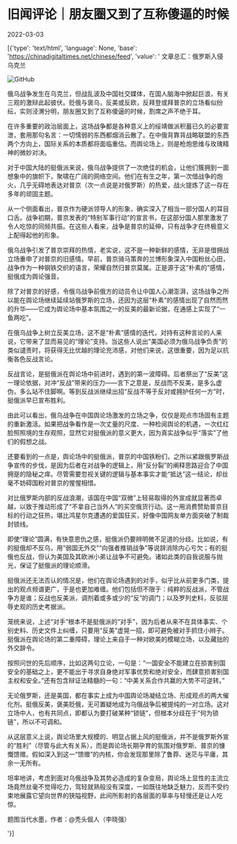 # 旧闻评论｜朋友圈又到了互称傻逼的时候

2022-03-03

[{'type': 'text/html', 'language': None, 'base': 'https://chinadigitaltimes.net/chinese/feed', 'value': ' 文章总汇：俄罗斯入侵乌克兰

![GitHub](https://chinadigitaltimes.net/chinese/files/2022/03/image-1646307713913.png)

俄乌战争发生在乌克兰，但战乱波及中国社交媒体，在国人脑海中掀起巨浪，有关三观的激辩此起彼伏。贬俄与褒乌，反美或反欧，反拜登或拜普京的立场看似纷纭，实则泾渭分明，朋友圈又到了互称傻逼的时候，割席之声不绝于耳。

在许多重要的政治层面上，这场战争都是各种意义上的绥靖做派积蓄已久的必要宣泄，套用那句名言：一切懦弱的东西都烟消云散了。在中俄背靠背战略联盟的东西两个方向上，国际关系的本质都将面临重估。而舆论场上，则是枪炮思维与玫瑰精神的微妙对决。

对于中国大陆的挺俄派来说，俄乌战争提供了一次绝佳的机会，让他们簇拥到一面想象中的旗帜下，聚啸在广阔的网络空间。他们在有生之年，第一次借战争的炮火，几乎无碍地表达对普京（次一点说是对俄罗斯）的热爱，战火提炼了这一存在多年的顽固主题。

从一个侧面看出，普京作为硬派领导人的形象，确实深入了相当一部分国人的耳目口舌。战争初期，普京发表的“特别军事行动”的宣言书，在这部分国人那里激发了令人吃惊的同频共振。在这些人看来，战争是普京的延伸，只有战争才在终极意义上配得起他的形象。

俄乌战争引发了普京崇拜的热情，老实说，这不是一种新鲜的感情，无非是借拥战立场重申了对普京的旧感情。早前，普京骑马策奔的兰博形象深入中国粉丝心田，战争作为一种钢铁交织的语言，荣耀自然归普京莫属。正是源于这“朴素的”感情，挺俄成为舆论强音。

除了对普京的好感，令俄乌战争前俄方的动员令让中国人心潮澎湃，这场战争之所以能在舆论场继续延续站俄罗斯的立场，还因为这层“朴素”的感情出现了自然而然的升华——它成为舆论场中基本氛围之一的反美的最新论据，在通感上实现了“一鱼两吃”。

在俄乌战争上树立反美立场，这不是“朴素”感情的迭代，对持有这种言论的人来说，它带来了显而易见的“理论”支持。当这些人说出”美国必须为俄乌战争负责”的类似谴责时，将获得无比优越的理论充沛感，对他们来说，这很重要，因为足以抗衡各色反战言论。

反战言论，是挺俄派在舆论场中前进时，遇到的第一波障碍。后者祭出了“反美”这一理论依据，对冲“反战”带来的压力——言下之意是，反战而不反美，是多么虚伪，多么站不住脚啊。等到反战派继续出招“反战不等于反对或拥护任何一方”时，挺俄派早已宣布胜利。

由此可以看出，俄乌战争在中国舆论场激发的立场之争，仅仅是观点市场固有主题的重新激活。如果把战争看作是一次丈量的尺度、一种检阅舆论的机遇，一次红红脸照照境的生存观照，显然它对挺俄派的意义更大，因为真实战争似乎“落实”了他们的假想之战。

还要看到的一点是，舆论场中的挺俄派，普京的中国铁粉们，之所以紧跟俄罗斯战争宣传的步伐，是因为后者在对战争的逻辑上，用“反分裂”的阐释思路迎合了中国拥趸的隐秘之痒。尽管需要忽视关键的逻辑与基本事实才能“抵达”这一结论，却丝毫不妨碍国粉对普京的惺惺相惜。

对比俄罗斯内部的反战浪潮，该国在中国“双微”上轻易取得的外宣成就显著而卓越，以致于推动形成了“不拿自己当外人”的买空俄货行动。这一用消费赞助普京目标的行动之狂热，堪比鸿星尔克遭遇的爱国狂买，好像中国网友单方面突破了制裁封锁线。

即使“理论”圆满，有快意恩仇之感，挺俄派仍要辨明微不足道的分歧。比如说，有的挺俄却不反乌，用“弱国无外交”“向强者推销战争”等说辞消除内心亏欠；有的挺俄也反战，但认为美国及其欧洲小弟让战争不可避免。诸如此类的自我说服与抛光，保证了挺俄派的理论顺滑。

挺俄派还无法否认的情况是，他们在舆论场遇到的对手，似乎比从前更多门类，提出的观点频谱更广，于是也更加难缠。他们包括但不限于：纯粹的反战派，不管战争方是谁；反战也反美派，调剂着或多或少的“反”的调门；以及罗列史料，反驳屈辱史观的历史考据派。

笼统来说，上述“对手”根本不是挺俄派的“对手”，因为后者从来不在具体事实、个别史料、历史文件上纠缠，只要用“反美”虚晃一招，即可避免被对手抓住小辫子。挺俄派在舆论场的第二重障碍，理论上来自于一种对欧美的模糊立场，以及藏拙的外交辞令。

按照问世的先后顺序，比如这两句立论，一句是：“一国安全不能建立在损害别国安全的基础之上，更不能出于寻求自身绝对军事优势和绝对安全，而肆意损害别国主权和安全。”还有包含辩证法精髓的一句：“中美关系合作共赢的大势不可逆转。”

无论俄罗斯，还是美国，都在事实上成为中国舆论场凝结立场、形成观点的两大催化剂。挺俄反美，褒美贬俄，无可置疑地成为乌俄战争后被提纯的一对立场。这对立场中人，也有共同点，即都认为要打破某种“锁链”，但根本分歧在于“何为锁链”，所以不可调和。

从这层意义上说，舆论场里大规模的、明显占据上风的挺俄派，并不是俄罗斯外宣的“胜利”（尽管与此大有关系），而是舆论场长期孕育的氛围对俄罗斯、普京的慷慨馈赠。假如深入到这一“馈赠”的内核，你会发现那里除了鲁莽、迷茫与平庸，其余一无所有。

坦率地讲，考虑到面对乌俄战争及其势必造成的复杂变局，舆论场上显性的主流立场竟然丝毫不觉得吃力，驾轻就熟般没有深度，一如既往地缺乏魅力，反而不受约束地展露它望向世界的狭隘视野，此间所影射的各层面的草率与轻慢还是让人吃惊。

题图当代水墨，作者：@秃头倔人（李晓强）

'}]